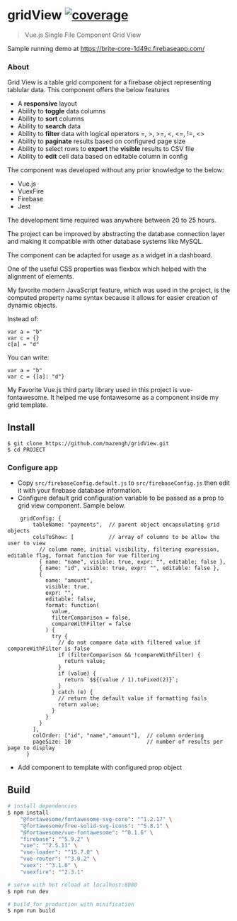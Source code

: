 # gridView [![coverage](https://badgen.net/codecov/c/github/mazengh/gridView)](https://codecov.io/gh/mazengh/gridView)

> Vue.js Single File Component Grid View

Sample running demo at https://brite-core-1d49c.firebaseapp.com/

### About

Grid View is a table grid component for a firebase object representing tablular data. 
This component offers the below features
  - A **responsive** layout
  - Ability to **toggle** data columns
  - Ability to **sort** columns
  - Ability to **search** data
  - Ability to **filter** data with logical operators =, >, >=, <, <=, !=, <>
  - Ability to **paginate** results based on configured page size
  - Ability to select rows to **export** the **visible** results to CSV file
  - Ability to **edit** cell data based on editable column in config

The component was developed without any prior knowledge to the below:
  - Vue.js
  - VuexFire
  - Firebase
  - Jest
  
The development time required was anywhere between 20 to 25 hours.

The project can be improved by abstracting the database connection layer and making it 
compatible with other database systems like MySQL.

The component can be adapted for usage as a widget in a dashboard.

One of the useful CSS properties was flexbox which helped with the alignment of elements.

My favorite modern JavaScript feature, which was used in the project, is the computed 
property name syntax because it allows for easier creation of dynamic objects.

Instead of:
```
var a = "b"
var c = {}
c[a] = "d"
```
You can write:
```
var a = "b"
var c = {[a]: "d"}
```

My Favorite Vue.js third party library used in this project is vue-fontawesome. 
It helped me use fontawesome as a component inside my grid template.


## Install

    $ git clone https://github.com/mazengh/gridView.git
    $ cd PROJECT

### Configure app

- Copy `src/firebaseConfig.default.js` to `src/firebaseConfig.js` then edit it with your firebase database information.
- Configure default grid configuration variable to be passed as a prop to grid view component. Sample below. 
```
    gridConfig: {
        tableName: "payments",  // parent object encapsulating grid objects
        colsToShow: [           // array of columns to be allow the user to view
          // column name, initial visibility, filtering expression, editable flag, format function for vue filtering
          { name: "name", visible: true, expr: "", editable: false },
          { name: "id", visible: true, expr: "", editable: false },
          {
            name: "amount",
            visible: true,
            expr: "",
            editable: false,
            format: function(
              value,
              filterComparison = false,
              compareWithFilter = false
            ) {
              try {
                // do not compare data with filtered value if compareWithFilter is false
                if (filterComparison && !compareWithFilter) {
                  return value;
                }
                if (value) {
                  return `$${(value / 1).toFixed(2)}`;
                }
              } catch (e) {
                // return the default value if formatting fails
                return value;
              }
            }
          }
        ],
        colOrder: ["id", "name","amount"],  // column ordering
        pageSize: 10                        // number of results per page to display
      }
```
- Add component to template with configured prop object

## Build

```bash
# install dependencies
$ npm install
    "@fortawesome/fontawesome-svg-core": "^1.2.17" \
    "@fortawesome/free-solid-svg-icons": "^5.8.1" \
    "@fortawesome/vue-fontawesome": "^0.1.6" \
    "firebase": "^5.9.2" \
    "vue": "^2.5.11" \
    "vue-loader": "^15.7.0" \
    "vue-router": "^3.0.2" \
    "vuex": "^3.1.0" \
    "vuexfire": "^2.3.1"

# serve with hot reload at localhost:8080
$ npm run dev

# build for production with minification
$ npm run build
```


